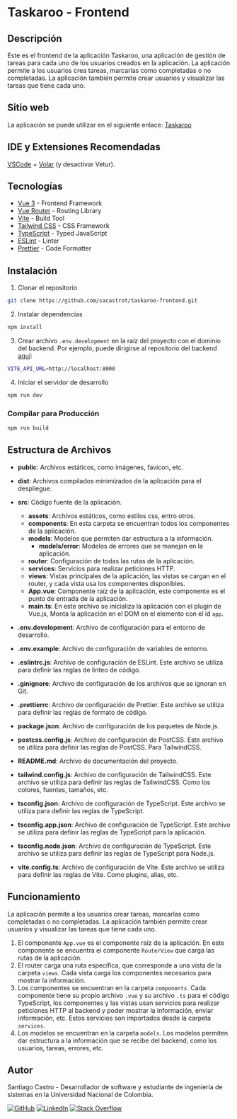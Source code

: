 # Taskaroo - Frontend

## Descripción

Este es el frontend de la aplicación Taskaroo, una aplicación de gestión de tareas para cada uno de los usuarios creados en la aplicación. La aplicación permite a los usuarios crea tareas, marcarlas como completadas o no completadas. La aplicación también permite crear usuarios y visualizar las tareas que tiene cada uno.

## Sitio web

La aplicación se puede utilizar en el siguiente enlace: [Taskaroo](https://sacastrot.github.io/taskaroo-frontend/#/)

## IDE y Extensiones Recomendadas

[VSCode](https://code.visualstudio.com/) + [Volar](https://marketplace.visualstudio.com/items?itemName=Vue.volar) (y desactivar Vetur).

## Tecnologías

- [Vue 3](https://v3.vuejs.org/) - Frontend Framework
- [Vue Router](https://router.vuejs.org/) - Routing Library
- [Vite](https://vitejs.dev/) - Build Tool
- [Tailwind CSS](https://tailwindcss.com/) - CSS Framework
- [TypeScript](https://www.typescriptlang.org/) - Typed JavaScript
- [ESLint](https://eslint.org/) - Linter
- [Prettier](https://prettier.io/) - Code Formatter

## Instalación

1. Clonar el repositorio

```sh
git clone https://github.com/sacastrot/taskaroo-frontend.git
```

2. Instalar dependencias

```sh
npm install
```

3. Crear archivo `.env.development` en la raíz del proyecto con el dominio del backend. Por ejemplo, puede dirigirse al repositorio del backend [aquí](https://github.com/sacastrot/taskaroo-backend.git):

```sh
VITE_API_URL=http://localhost:8000
```

4. Iniciar el servidor de desarrollo

```sh
npm run dev
```

### Compilar para Producción

```sh
npm run build
```

## Estructura de Archivos

- **public**: Archivos estáticos, como imágenes, favicon, etc.
- **dist**: Archivos compilados minimizados de la aplicación para el despliegue.
- **src**: Código fuente de la aplicación.

  - **assets**: Archivos estáticos, como estilos css, entro otros.
  - **components**: En esta carpeta se encuentran todos los componentes de la aplicación.
  - **models**: Modelos que permiten dar estructura a la información.
    - **models/error**: Modelos de errores que se manejan en la aplicación.
  - **router**: Configuración de todas las rutas de la aplicación.
  - **services**: Servicios para realizar peticiones HTTP.
  - **views**: Vistas principales de la aplicación, las vistas se cargan en el router, y cada vista usa los componentes disponibles.
  - **App.vue**: Componente raíz de la aplicación, este componente es el punto de entrada de la aplicación.
  - **main.ts**: En este archivo se inicializa la aplicación con el plugin de Vue.js, Monta la aplicación en el DOM en el elemento con el id `app`.

- **.env.development**: Archivo de configuración para el entorno de desarrollo.
- **.env.example**: Archivo de configuración de variables de entorno.
- **.eslintrc.js**: Archivo de configuración de ESLint. Este archivo se utiliza para definir las reglas de linteo de código.
- **.ginignore**: Archivo de configuración de los archivos que se ignoran en Git.
- **.prettierrc**: Archivo de configuración de Prettier. Este archivo se utiliza para definir las reglas de formato de código.
- **package.json**: Archivo de configuración de los paquetes de Node.js.
- **postcss.config.js**: Archivo de configuración de PostCSS. Este archivo se utiliza para definir las reglas de PostCSS. Para TailwindCSS.
- **README.md**: Archivo de documentación del proyecto.
- **tailwind.config.js**: Archivo de configuración de TailwindCSS. Este archivo se utiliza para definir las reglas de TailwindCSS. Como los colores, fuentes, tamaños, etc.
- **tsconfig.json**: Archivo de configuración de TypeScript. Este archivo se utiliza para definir las reglas de TypeScript.
- **tsconfig.app.json**: Archivo de configuración de TypeScript. Este archivo se utiliza para definir las reglas de TypeScript para la aplicación.
- **tsconfig.node.json**: Archivo de configuración de TypeScript. Este archivo se utiliza para definir las reglas de TypeScript para Node.js.
- **vite.config.ts**: Archivo de configuración de Vite. Este archivo se utiliza para definir las reglas de Vite. Como plugins, alias, etc.

## Funcionamiento

La aplicación permite a los usuarios crear tareas, marcarlas como completadas o no completadas. La aplicación también permite crear usuarios y visualizar las tareas que tiene cada uno.

1. El componente `App.vue` es el componente raíz de la aplicación. En este componente se encuentra el componente `RouterView` que carga las rutas de la aplicación.
2. El router carga una ruta específica, que corresponde a una vista de la carpeta `views`. Cada vista carga los componentes necesarios para mostrar la información.
3. Los componentes se encuentran en la carpeta `components`. Cada componente tiene su propio archivo `.vue` y su archivo `.ts` para el código TypeScript, los componentes y las vistas usan servicios para realizar peticiones HTTP al backend y poder mostrar la información, enviar información, etc. Estos servicios son importados desde la carpeta `services`.
4. Los modelos se encuentran en la carpeta `models`. Los modelos permiten dar estructura a la información que se recibe del backend, como los usuarios, tareas, errores, etc.

## Autor

Santiago Castro - Desarrollador de software y estudiante de ingeniería de sistemas en la Universidad Nacional de Colombia.

[![GitHub](https://img.shields.io/badge/GitHub-Profile-blue?style=flat-square&logo=github)](https://github.com/sacastrot)
[![LinkedIn](https://img.shields.io/badge/LinkedIn-Profile-blue?style=flat-square&logo=linkedin)](https://www.linkedin.com/in/santiago-castro-tabares/)
[![Stack Overflow](https://img.shields.io/badge/Stack%20Overflow-Profile-blue?style=flat-square&logo=stackoverflow)](https://stackoverflow.com/users/19891867/santiago)
